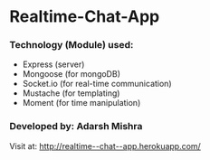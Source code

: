 # Realtime-Chat-App
### Technology (Module) used: 
* Express (server)
* Mongoose (for mongoDB)
* Socket.io (for real-time communication)
* Mustache (for templating)
* Moment (for time manipulation)

### Developed by: Adarsh Mishra
Visit at: http://realtime--chat--app.herokuapp.com/
